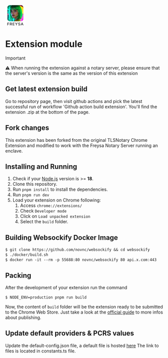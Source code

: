 
[mit-badge]: https://img.shields.io/badge/license-MIT-blue.svg
[apache-badge]: https://img.shields.io/github/license/saltstack/salt

<img src="src/assets/img/icon-128.png" width="64"/>

# Extension module

> [!IMPORTANT]
> ⚠️ When running the extension against a notary server, please ensure that the server's version is the same as the version of this extension

## Get latest extension build

Go to repository page, then visit github actions and pick the latest successful run of workflow 'Github action build extension'.
You'll find the extension .zip at the bottom of the page.

## Fork changes

This extension has been forked from the original TLSNotary Chrome Extension and modified to work with the Freysa Notary Server running an enclave.

## Installing and Running

1. Check if your [Node.js](https://nodejs.org/) version is >= **18**.
2. Clone this repository.
3. Run `pnpm install` to install the dependencies.
4. Run `pnpm run dev`
5. Load your extension on Chrome following:
   1. Access `chrome://extensions/`
   2. Check `Developer mode`
   3. Click on `Load unpacked extension`
   4. Select the `build` folder.

## Building Websockify Docker Image
```
$ git clone https://github.com/novnc/websockify && cd websockify
$ ./docker/build.sh
$ docker run -it --rm -p 55688:80 novnc/websockify 80 api.x.com:443
```

## Packing

After the development of your extension run the command

```
$ NODE_ENV=production pnpm run build
```

Now, the content of `build` folder will be the extension ready to be submitted to the Chrome Web Store. Just take a look at the [official guide](https://developer.chrome.com/webstore/publish) to more infos about publishing.

## Update default providers & PCRS values

Update the default-config.json file, a default file is hosted [here](https://link.freysa.ai/default-config)
The link to files is located in constants.ts file.